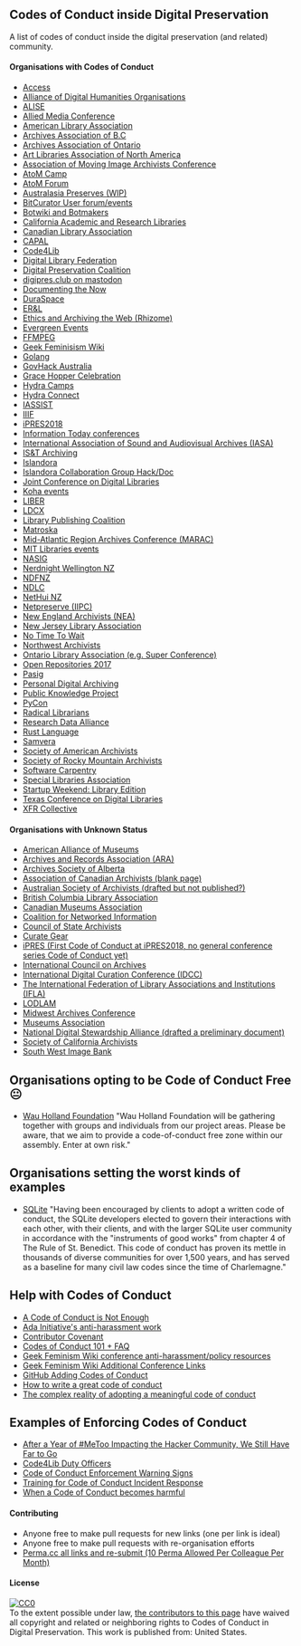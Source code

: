 ## Codes of Conduct inside Digital Preservation

A list of codes of conduct inside the digital preservation (and related) community.

#### Organisations with Codes of Conduct

* [Access](http://accessconference.ca/access-code-of-conduct/)
* [Alliance of Digital Humanities Organisations](http://adho.org/administration/conference-coordinating-program-committee/adho-conference-code-conduct)
* [ALISE](http://www.alise.org/alise-2017-conference-code-of-conduct)
* [Allied Media Conference](https://perma.cc/2QE2-S6FZ)
* [American Library Association](http://www.ala.org/conferencesevents/statement_appropriate_conduct)
* [Archives Association of B.C](http://aabc.ca/about-us/code-of-conduct/)
* [Archives Association of Ontario](http://aao-archivists.ca/Code-of-Conduct)
* [Art Libraries Association of North America](https://www.arlisna.org/organization/organization/30-administrative-documents/892-code-of-conduct)
* [Association of Moving Image Archivists Conference](https://amianet.org/wp-content/uploads/AMIA-Code-of-Conduct.pdf)
* [AtoM Camp](https://wiki.accesstomemory.org/Community/Camps/SFU2017#Code_of_Conduct)
* [AtoM Forum](https://wiki.accesstomemory.org/Resources/User_forum#Code_of_conduct)
* [Australasia Preserves (WIP)](https://groups.google.com/d/msg/australasia-preserves/fSu7vPFeVdU/oHdwoIH9BAAJ)
* [BitCurator User forum/events](https://perma.cc/95N4-NTJZ)
* [Botwiki and Botmakers](https://botwiki.org/coc/)
* [California Academic and Research Libraries](http://carl-acrl.org/documents/CARL_Conference_Code_of_Conduct.pdf)
* [Canadian Library Association](http://www.claconference.ca/general-information/conference-code-of-conduct)
* [CAPAL](http://conference.capalibrarians.org/a-safe-space/)
* [Code4Lib](http://2017.code4lib.org/conduct/)
* [Digital Library Federation](https://www.diglib.org/about/code-of-conduct/)
* [Digital Preservation Coalition](https://www.dpconline.org/docs/miscellaneous/about/1807-dpc-inclusion-and-diversity-policy/file)
* [digipres.club on mastodon](https://perma.cc/BMD3-VKMQ)
* [Documenting the Now](https://perma.cc/2DWT-UJF4)
* [DuraSpace](https://perma.cc/Z5T2-8JF9)
* [ER&L](https://www.electroniclibrarian.org/about/)
* [Ethics and Archiving the Web (Rhizome)](https://eaw.rhizome.org/)
* [Evergreen Events](http://evergreen-ils.org/code-of-conduct/)
* [FFMPEG](https://ffmpeg.org/developer.html#Code-of-conduct)
* [Geek Feminisism Wiki](http://geekfeminism.wikia.com/wiki/Conference_anti-harassment/Policy)
* [Golang](https://golang.org/conduct)
* [GovHack Australia](https://govhack.org/competition/competition-rules-code-of-conduct/)
* [Grace Hopper Celebration](https://ghc.anitab.org/code-of-conduct/)
* [Hydra Camps](https://wiki.duraspace.org/display/hydra/Code+of+Conduct)
* [Hydra Connect](https://wiki.duraspace.org/display/hydra/Anti-Harassment+Policy)
* [IASSIST](http://www.iassistdata.org/conferences/conference-code-of-conduct)
* [IIIF](http://iiif.io/event/conduct/)
* [iPRES2018](https://ipres2018.org/code-of-conduct/)
* [Information Today conferences](http://www.infotoday.com/CodeOfConduct.shtml)
* [International Association of Sound and Audiovisual Archives (IASA)](https://www.iasa-web.org/code-conduct)
* [IS&T Archiving](http://www.imaging.org/site/IST/About_Us/Policies/Code_of_Conduct/IST/Policies/Code_of_Conduct.aspx?hkey=e673ca28-3e4b-4b53-9401-0508ced193ea)
* [Islandora](http://islandora.ca/content/islandora-community-code-conduct)
* [Islandora Collaboration Group Hack/Doc](https://docs.google.com/document/d/1iqgpLR-vVJRWn36x4K8MlhFqeGncGgbQYArhPhVVJ1o/edit)
* [Joint Conference on Digital Libraries](https://perma.cc/J8BR-M4WS)
* [Koha events](https://koha-community.org/about/policy/code-of-conduct/)
* [LIBER](http://www.liber2015.org.uk/code-of-conduct/)
* [LDCX](https://library.stanford.edu/projects/ldcx/2015-conference/code-conduct)
* [Library Publishing Coalition](https://www.librarypublishing.org/events/annual-forum/code-of-conduct)
* [Matroska](https://github.com/Matroska-Org/matroska-specification/blob/master/CODE_OF_CONDUCT.md)
* [Mid-Atlantic Region Archives Conference (MARAC)](https://perma.cc/B964-24DE)
* [MIT Libraries events](https://libraries.mit.edu/about/code-of-conduct/)
* [NASIG](http://www.nasig.org/site_page.cfm?pk_association_webpage_menu=700&pk_association_webpage=9476)
* [Nerdnight Wellington NZ](https://wellington.nerdnite.com/code-of-conduct/)
* [NDFNZ](http://www.ndf.org.nz/code-of-conduct/)
* [NDLC](http://ndlc.info/conduct)
* [NetHui NZ](https://2017.nethui.nz/code-of-conduct/)
* [Netpreserve (IIPC)](https://perma.cc/FUX6-NYDR)
* [New England Archivists (NEA)](https://www.newenglandarchivists.org/Code-of-Conduct)
* [New Jersey Library Association](http://njlaconference.info/content/Code-of-Conduct)
* [No Time To Wait](https://perma.cc/G66M-GDE6)
* [Northwest Archivists](http://northwestarchivistsinc.wildapricot.org/CodeOfConductEvents)
* [Ontario Library Association (e.g. Super Conference)](http://www.olasuperconference.ca/about/code-of-conduct/)
* [Open Repositories 2017](https://or2017.net/code-of-conduct/)
* [Pasig](https://pasigoxford.org/#code-of-conduct-1-section)
* [Personal Digital Archiving](https://library.stanford.edu/projects/personal-digital-archiving-2017/code-conduct)
* [Public Knowledge Project](https://pkp.sfu.ca/pkp2015/about/editorialPolicies#custom-0)
* [PyCon](https://us.pycon.org/2016/about/code-of-conduct/)
* [Radical Librarians](https://radlibcollective.wordpress.com/safer-spaces-policy/)
* [Research Data Alliance](https://rd-alliance.org/group/rda-secretariat/wiki/rda-code-conduct-22-march-2018)
* [Rust Language](https://www.rust-lang.org/en-US/conduct.html)
* [Samvera](https://perma.cc/FJR3-9WXJ)
* [Society of American Archivists](https://www2.archivists.org/statements/saa-code-of-conduct)
* [Society of Rocky Mountain Archivists](http://www.srmarchivists.org/about-us/documentation/code-of-conduct/)
* [Software Carpentry](https://perma.cc/UUT4-72RF)
* [Special Libraries Association](http://www.sla.org/attend/2014-annual-conference/general-info/anti-harassment-policy/)
* [Startup Weekend: Library Edition](https://docs.google.com/file/d/0B0YYvFxRvIwgR0tqVkE2ODB5bE0/edit)
* [Texas Conference on Digital Libraries](https://tcdl-ocs-tdl.tdl.org/tcdl/index.php/TCDL/index/pages/view/code_of_conduct)
* [XFR Collective](https://xfrcollective.wordpress.com/code-of-conduct/)

#### Organisations with Unknown Status

* [American Alliance of Museums](http://www.aam-us.org/)
* [Archives and Records Association (ARA)](http://www.archives.org.uk)
* [Archives Society of Alberta](http://www.archivesalberta.org/)
* [Association of Canadian Archivists (blank page)](https://archivists.ca/content/code-conduct)
* [Australian Society of Archivists (drafted but not published?)](https://twitter.com/mikejonesmelb/status/892232454152400898)
* [British Columbia Library Association](https://bclaconnect.ca)
* [Canadian Museums Association](http://www.museums.ca/)
* [Coalition for Networked Information](https://perma.cc/7HQ8-32NQ)
* [Council of State Archivists](https://www.statearchivists.org)
* [Curate Gear](https://ils.unc.edu/digccurr/curategear2016.html)
* [iPRES (First Code of Conduct at iPRES2018, no general conference series Code of Conduct yet)](https://perma.cc/J3TP-434J)
* [International Council on Archives](https://www.ica.org)
* [International Digital Curation Conference (IDCC)](http://www.dcc.ac.uk/events/international-digital-curation-conference-idcc)
* [The International Federation of Library Associations and Institutions (IFLA)](https://www.ifla.org/)
* [LODLAM](http://lodlam.net/)
* [Midwest Archives Conference](http://www.midwestarchives.org/)
* [Museums Association](http://www.museumsassociation.org)
* [National Digital Stewardship Alliance (drafted a preliminary document)](https://perma.cc/YTF2-ENL7)
* [Society of California Archivists](http://www.calarchivists.org/)
* [South West Image Bank](http://www.southwestimagebank.com/swib.html)

## Organisations opting to be Code of Conduct Free 😐

* [Wau Holland Foundation](https://perma.cc/SP63-73MF) "Wau Holland Foundation will be gathering together with groups and individuals from our project areas. Please be aware, that we aim to provide a code-of-conduct free zone within our assembly. Enter at own risk."

## Organisations setting the worst kinds of examples

* [SQLite](https://perma.cc/9N9Y-G3EC) "Having been encouraged by clients to adopt a written code of conduct, the SQLite developers elected to govern their interactions with each other, with their clients, and with the larger SQLite user community in accordance with the "instruments of good works" from chapter 4 of The Rule of St. Benedict. This code of conduct has proven its mettle in thousands of diverse communities for over 1,500 years, and has served as a baseline for many civil law codes since the time of Charlemagne."

## Help with Codes of Conduct

* [A Code of Conduct is Not Enough](https://perma.cc/SXT5-75SJ)
* [Ada Initiative's anti-harassment work](https://perma.cc/W3BG-S25M)
* [Contributor Covenant](https://www.contributor-covenant.org/version/1/0/0/code-of-conduct.html)
* [Codes of Conduct 101 + FAQ](https://perma.cc/9UX8-48KJ)
* [Geek Feminism Wiki conference anti-harassment/policy resources](http://geekfeminism.wikia.com/wiki/Anti-harassment_policy_resources)
* [Geek Feminism Wiki Additional Conference Links](http://geekfeminism.wikia.com/wiki/Conference_anti-harassment/Adoption#Libtech.2C_Library.2C_and_Archive_Conferences)
* [GitHub Adding Codes of Conduct](https://help.github.com/articles/adding-a-code-of-conduct-to-your-project/)
* [How to write a great code of conduct](https://medium.com/uplifttogether/how-to-write-a-great-code-of-conduct-2d32448c96a)
* [The complex reality of adopting a meaningful code of conduct](https://subfictional.com/the-complex-reality-of-adopting-a-meaningful-code-of-conduct/)

## Examples of Enforcing Codes of Conduct
* [After a Year of #MeToo Impacting the Hacker Community, We Still Have Far to Go](https://perma.cc/3724-GHNC)
* [Code4Lib Duty Officers](http://2017.code4lib.org/duty-officers/)
* [Code of Conduct Enforcement Warning Signs](https://perma.cc/3MRD-ULPC)
* [Training for Code of Conduct Incident Response](https://perma.cc/U4SM-MEFX)
* [When a Code of Conduct becomes harmful](https://medium.com/@fox/when-a-code-of-conduct-becomes-harmful-1d4e737ff7aa)

#### Contributing

* Anyone free to make pull requests for new links (one per link is ideal)
* Anyone free to make pull requests with re-organisation efforts
* [Perma.cc all links and re-submit (10 Perma Allowed Per Colleague Per Month)](http://perma.cc)

#### License

<p xmlns:dct="http://purl.org/dc/terms/" xmlns:vcard="http://www.w3.org/2001/vcard-rdf/3.0#">
  <a rel="license"
     href="http://creativecommons.org/publicdomain/zero/1.0/">
    <img src="http://i.creativecommons.org/p/zero/1.0/88x31.png" style="border-style: none;" alt="CC0" />
  </a>
  <br />
  To the extent possible under law,
  <a rel="dct:publisher"
     href="https://github.com/ross-spencer/digipres-codes-of-conduct">
    <span property="dct:title">the contributors to this page</span></a>
  have waived all copyright and related or neighboring rights to
  <span property="dct:title">Codes of Conduct in Digital Preservation</span>.
This work is published from:
<span property="vcard:Country" datatype="dct:ISO3166"
      content="US" about="https://github.com/ross-spencer/digipres-codes-of-conduct">
  United States</span>.
</p>
